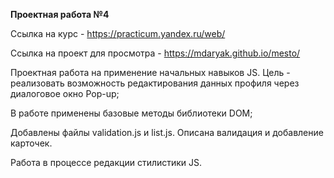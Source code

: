 **Проектная работа №4**

Ссылка на курс - https://practicum.yandex.ru/web/

Ссылка на проект для просмотра -  https://mdaryak.github.io/mesto/

Проектная работа на применение начальных навыков JS. Цель - реализовать возможность редактирования данных профиля через диалоговое окно Pop-up;

В работе применены базовые методы библиотеки DOM;

Добавлены файлы validation.js и list.js. Описана валидация и добавление карточек.

Работа в процессе редакции стилистики JS.
